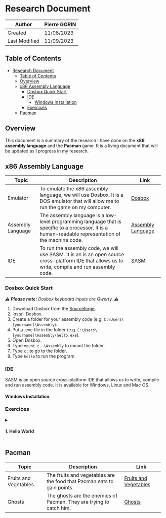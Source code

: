 # Research Document

|Author|Pierre GORIN|
|---|---|
|Created|11/08/2023|
|Last Modified|11/09/2023|

## Table of Contents

- [Research Document](#research-document)
  - [Table of Contents](#table-of-contents)
  - [Overview](#overview)
  - [x86 Assembly Language](#x86-assembly-language)
    - [Dosbox Quick Start](#dosbox-quick-start)
    - [IDE](#ide)
      - [Windows Installation](#windows-installation)
    - [Exercices](#exercices)
  - [Pacman](#pacman)
  
## Overview

This document is a summary of the research I have done on the **x86 assembly language** and the **Pacman** game. It is a living document that will be updated as I progress in my research.

## x86 Assembly Language

|Topic|Description|Link|
|---|---|---|
|Emulator| To emulate the x86 assembly language, we will use Dosbox. It is a DOS emulator that will allow me to run the game on my computer. | [Dosbox](https://www.dosbox.com/) |
|Assembly Language| The assembly language is a low-level programming language that is specific to a processor. It is a human-readable representation of the machine code. | [Assembly Language](https://en.wikipedia.org/wiki/Assembly_language) |
| IDE | To run the assembly code, we will use SASM. It is an is an open source cross-platform IDE that allows us to write, compile and run assembly code.  | [SASM](https://dman95.github.io/SASM/english.html) |

### Dosbox Quick Start

*⚠️ **Please note:** Dosbox keyboard inputs are Qwerty. ⚠️*

1. Download Dosbox from the [Sourceforge](https://sourceforge.net/projects/dosbox/files/latest/download).
2. Install Dosbox.
3. Create a folder for your assembly code (e.g. `C:\Users\[yourname]\Assembly`).
4. Put a .exe file in the folder (e.g. `C:\Users\[yourname]\Assembly\hello.exe`).
5. Open Dosbox.
6. Type `mount c ~\Assembly` to mount the folder.
7. Type `c:` to go to the folder.
8. Type `hello` to run the program.

### IDE

SASM is an open source cross-platform IDE that allows us to write, compile and run assembly code. It is available for Windows, Linux and Mac OS.

#### Windows Installation



### Exercices

<details>
<summary><h4> 1. Hello World </h4></summary>

Objective: Print "Hello World" on the screen.

Link: [Click Here](https://exercism.org/tracks/x86-64-assembly/exercises/hello-world)

Solution:

```x86asm
default rel
section .rodata
msg: db "Hello, World!", 0
section .text
global hello
hello:
    lea rax, [msg]
    ret
```

Output:

```
Hello, World!
```

</details>

## Pacman

|Topic|Description|Link|
|---|---|---|
|Fruits and Vegetables| The fruits and vegetables are the food that Pacman eats to gain points. | [Fruits and Vegetables](https://pacman.fandom.com/wiki/Fruit) |
|Ghosts| The ghosts are the enemies of Pacman. They are trying to catch him. | [Ghosts](https://villains.fandom.com/wiki/Ghosts_(Pac-Man)) |


